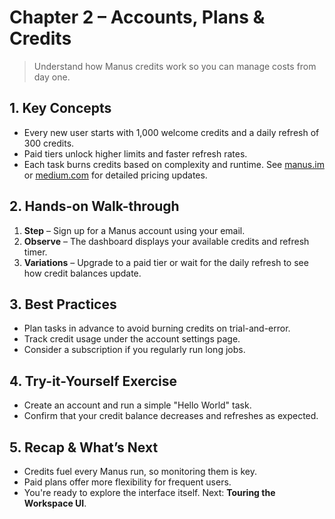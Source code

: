 # Chapter 2 – Accounts, Plans & Credits
> Understand how Manus credits work so you can manage costs from day one.

## 1. Key Concepts
- Every new user starts with 1,000 welcome credits and a daily refresh of 300 credits.
- Paid tiers unlock higher limits and faster refresh rates.
- Each task burns credits based on complexity and runtime. See [manus.im](https://manus.im) or [medium.com](https://medium.com) for detailed pricing updates.

## 2. Hands-on Walk-through
1. **Step** – Sign up for a Manus account using your email.
2. **Observe** – The dashboard displays your available credits and refresh timer.
3. **Variations** – Upgrade to a paid tier or wait for the daily refresh to see how credit balances update.

## 3. Best Practices
- Plan tasks in advance to avoid burning credits on trial-and-error.
- Track credit usage under the account settings page.
- Consider a subscription if you regularly run long jobs.

## 4. Try-it-Yourself Exercise
- Create an account and run a simple "Hello World" task.
- Confirm that your credit balance decreases and refreshes as expected.

## 5. Recap & What’s Next
- Credits fuel every Manus run, so monitoring them is key.
- Paid plans offer more flexibility for frequent users.
- You're ready to explore the interface itself.
Next: **Touring the Workspace UI**.
